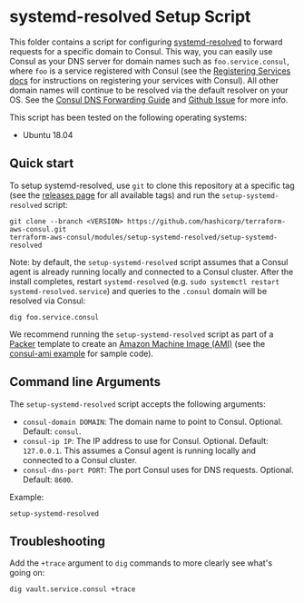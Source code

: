 # systemd-resolved Setup Script

This folder contains a script for configuring [systemd-resolved](http://man7.org/linux/man-pages/man8/systemd-resolved.service.8.html) 
to forward requests for a specific domain to Consul. This way, you can easily use Consul as your DNS server for
domain names such as `foo.service.consul`, where `foo` is a service registered with Consul (see the [Registering 
Services docs](https://www.consul.io/intro/getting-started/services.html) for instructions on registering your services
with Consul). All other domain names will continue to be resolved via the default resolver on your OS. See the [Consul 
DNS Forwarding Guide](https://www.consul.io/docs/guides/forwarding.html) and [Github Issue](https://github.com/hashicorp/consul/issues/4155) for more info.


This script has been tested on the following operating systems:

* Ubuntu 18.04

## Quick start

To setup systemd-resolved, use `git` to clone this repository at a specific tag (see the [releases page](../../../../releases) 
for all available tags) and run the `setup-systemd-resolved` script:

```
git clone --branch <VERSION> https://github.com/hashicorp/terraform-aws-consul.git
terraform-aws-consul/modules/setup-systemd-resolved/setup-systemd-resolved
```

Note: by default, the `setup-systemd-resolved` script assumes that a Consul agent is already running locally and connected to 
a Consul cluster. After the install completes, restart `systemd-resolved` (e.g. `sudo systemctl restart systemd-resolved.service`) and queries 
to the `.consul` domain will be resolved via Consul:

```
dig foo.service.consul
```

We recommend running the `setup-systemd-resolved` script as part of a [Packer](https://www.packer.io/) template to create an
[Amazon Machine Image (AMI)](http://docs.aws.amazon.com/AWSEC2/latest/UserGuide/AMIs.html) (see the 
[consul-ami example](https://github.com/hashicorp/terraform-aws-consul/tree/master/examples/consul-ami) for sample code). 




## Command line Arguments

The `setup-systemd-resolved` script accepts the following arguments:

* `consul-domain DOMAIN`: The domain name to point to Consul. Optional. Default: `consul`.
* `consul-ip IP`: The IP address to use for Consul. Optional. Default: `127.0.0.1`. This assumes a Consul agent is 
  running locally and connected to a Consul cluster.
* `consul-dns-port PORT`: The port Consul uses for DNS requests. Optional. Default: `8600`.

Example:

```
setup-systemd-resolved
```




## Troubleshooting

Add the `+trace` argument to `dig` commands to more clearly see what's going on:

```
dig vault.service.consul +trace
```
